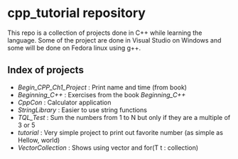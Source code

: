 # cpp_tutorial repository

This repo is a collection of projects done in C++ while learning the language. Some of the project are done in Visual Studio on Windows and some will be done on Fedora linux using g++.

## Index of projects

- _Begin_CPP_Ch1_Project_ : Print name and time (from book)
- _Beginning_C++_ : Exercises from the book *Beginning_C++*
- _CppCon_ : Calculator application
- _StringLibrary_ : Easier to use string functions
- _TQL_Test_ : Sum the numbers from 1 to N but only if they are a multiple of 3 or 5
- _tutorial_ : Very simple project to print out favorite number (as simple as Hellow, world)
- _VectorCollection_ : Shows using vector<T> and for(T t : collection)
